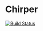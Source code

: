 # Chirper

[![Build Status](https://travis-ci.org/gher3/Chirper.svg?branch=master)](https://travis-ci.org/gher3/Chirper)
